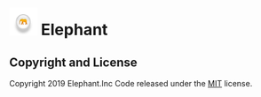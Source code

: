 # <p><img src="img/3.png" width="10%"/> Elephant 

 
## Copyright and License

Copyright 2019 Elephant.Inc Code released under the [MIT](https://github.com/BlackrockDigital/startbootstrap-new-age/blob/gh-pages/LICENSE) license.
